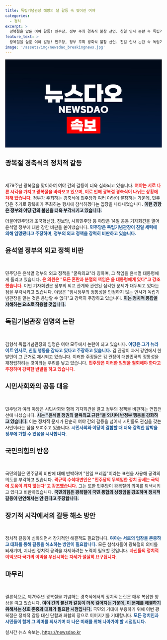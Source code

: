 ```yaml
---
title: 독립기념관장 해방의 날 갈등 속 찢어진 여야
categories:
  - 정치
excerpt: >
  광복절을 앞둔 여야 갈등! 민주당, 정부 주최 경축식 불참 선언. 친일 인사 논란 속 독립기념관장 임명에 반발하고, 시민사회와 함께 반정부 기자회견도 열어. 정치적 갈등의 격화, 광복절 의미는 퇴색할까? 클릭하세요!
feature_text: >
  광복절을 앞둔 여야 갈등! 민주당, 정부 주최 경축식 불참 선언. 친일 인사 논란 속 독립기념관장 임명에 반발하고, 시민사회와 함께 반정부 기자회견도 열어. 정치적 갈등의 격화, 광복절 의미는 퇴색할까? 클릭하세요!
image: '/assets/img/newsdao_breakingnews.jpg'
---
```


<p><img src="/assets/img/newsdao_breakingnews.jpg" alt="koreaapp 속보" /></p>

<h2 data-ke-size="size26">광복절 경축식의 정치적 갈등</h2>

<p data-ke-size="size16">&nbsp;</p>

<p>제79주년 광복절을 맞이하여 여야 간의 갈등이 더욱 심화되고 있습니다. <b><span style="color: #ee2323;">여야는 서로 다른 시각을 가지고 광복절을 바라보고 있으며, 이로 인해 광복절 경축식이 나뉘는 상황에 처해 있습니다.</span></b> 정부가 주최하는 경축식에 민주당과 여러 야당이 불참하는 가운데, 민주당은 추가로 광복회가 주최하는 행사에 참석하겠다는 입장을 나타내었습니다. <b><span style="background-color: #21538527;">이런 경향은 정부와 야당 간의 불신을 더욱 부각시키고 있습니다.</span></b> </p>

<p>더불어민주당과 조국혁신당, 진보당, 사회민주당 등 야당은 14일 공동 기자회견을 열어 윤석열 정부에 대한 강한 비판을 쏟아냈습니다. <b><span style="color: #1a5490;">민주당은 독립기념관장이 친일 세력에 의해 임명됐다고 주장하며, 정부의 외교 정책을 강력히 비판하고 있습니다.</span></b></p>

<h2 data-ke-size="size26">윤석열 정부의 외교 정책 비판</h2>

<p data-ke-size="size16">&nbsp;</p>

<p>민주당은 윤석열 정부의 외교 정책을 "굴욕외교"라 칭하며, 그 책임을 윤석열 대통령에게 돌리고 있습니다. <b><span style="color: #ee2323;">윤 의원은 "모든 혼란과 분열의 책임은 윤 대통령에게 있다"고 강조했습니다.</span></b> 이번 기자회견은 정부의 외교 관계와 관련된 심각한 문제가 대두되고 있다는 점을 부각시키고 있습니다. 야당은 "임시정부의 정통성을 인정하지 않는 인사가 독립기념관장을 맡는 것은 용납할 수 없다"고 강력히 주장하고 있습니다. <b><span style="background-color: #21538527;">이는 정치적 통합을 저해하는 요소로 작용할 것입니다.</span></b></p>

<h2 data-ke-size="size26">독립기념관장 임명의 논란</h2>

<p data-ke-size="size16">&nbsp;</p>

<p>김형석 독립기념관장의 임명은 여야 모두에서 논란이 되고 있습니다. <b><span style="color: #1a5490;">야당은 그가 뉴라이트 인사로, 친일 행동을 감싸고 있다고 주장하고 있습니다.</span></b> 김 관장이 과거 강연에서 한 발언이 그 근거로 제시되고 있습니다. 이러한 주장들은 김 관장이 대한민국의 정통성을 재정립하려는 것이라는 우려를 낳고 있습니다. <b><span style="color: #ee2323;">민주당은 이러한 임명을 철회해야 한다고 주장하며 강력한 반발을 하고 있습니다.</span></b> </p>

<h2 data-ke-size="size26">시민사회와의 공동 대응</h2>

<p data-ke-size="size16">&nbsp;</p>

<p>민주당과 여러 야당은 시민사회와 함께 기자회견을 열고 정부의 정책을 비판하는 연합전선에 나섰습니다. <b><span style="background-color: #21538527;">시는 "윤석열 정권의 굴욕외교 규탄"을 외치며 반정부 행동을 강화하고 있습니다.</span></b> 이는 정치적 문제가 단순히 여야 간의 갈등을 넘어서 시민들도 관심을 갖는 사안이라는 점을 보여주고 있습니다. <b><span style="color: #1a5490;">시민사회와 야당이 결합할 때 더욱 강력한 압박을 정부에 가할 수 있음을 시사합니다.</span></b></p>

<h2 data-ke-size="size26">국민의힘의 반응</h2>

<p data-ke-size="size16">&nbsp;</p>

<p>국민의힘은 민주당의 비판에 대해 반박하며 "친일 프레임"이라는 표현을 사용해 공격의 의도를 부각하고 있습니다. <b><span style="color: #ee2323;">곽규택 수석대변인은 "민주당의 무책임한 정치 공세는 국익에 도움이 되지 않는다"고 강조했습니다.</span></b> 그는 또한 민주당이 광복절의 의미를 퇴색시키고 있다고 비판하였습니다. <b><span style="background-color: #21538527;">국민의힘은 광복절이 국민 통합의 상징임을 강조하며 정치적 갈등이 만연해서는 안 된다고 주장합니다.</span></b></p>

<h2 data-ke-size="size26">장기적 시각에서의 갈등 해소 방안</h2>

<p data-ke-size="size16">&nbsp;</p>

<p>정치적 갈등이 심화되면서 장기적인 해결책도 필요합니다. <b><span style="color: #1a5490;">여야는 서로의 입장을 존중하고 대화를 통해 갈등을 해소하는 방안이 필요합니다.</span></b> 모든 참석자들이 광복절의 의미를 되새기며, 지나친 정치적 공격을 자제하려는 노력이 필요할 것입니다. <b><span style="color: #ee2323;">자신들의 정치적 이익보다 국가의 이익을 우선시하는 자세가 절실히 요구됩니다.</span></b></p>

<h2 data-ke-size="size26">마무리</h2>

<p data-ke-size="size16">&nbsp;</p>

<p>결론적으로, 제79주년 광복절을 기념하는 경축식에서의 정치적 논란은 매우 복잡한 양상을 띠고 있습니다. <b><span style="background-color: #21538527;">여야 간의 불신과 갈등이 더욱 깊어지는 가운데, 이 문제를 해결하기 위해서는 상호 존중과 대화가 필요한 시점입니다.</span></b> 국민의 기대에 부응하기 위해 이번 광복절은 정치적 갈등 대신 단합과 화합의 장으로 이어지기를 기대합니다. <b><span style="color: #1a5490;">모든 정치인과 시민들이 함께 그 의미를 되새기며 더 나은 미래를 위해 나아가야 할 시점입니다.</span></b></p>
실시간 뉴스 속보는, <a href="https://newsdao.kr" rel="dofollow">https://newsdao.kr</a>


